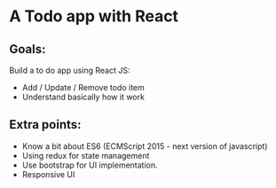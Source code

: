 # A Todo app with React

## Goals:
Build a to do app using React JS:
- Add / Update / Remove todo item
- Understand basically how it work

## Extra points:

- Know a bit about ES6 (ECMScript 2015 - next version of javascript)
- Using redux for state management
- Use bootstrap for UI implementation.
- Responsive UI
